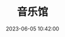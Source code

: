 ---
title: 音乐馆
date: 2023-06-05 10:42:00
type: music
aplayer: true
top_img: false
comments: false
aside: false
---
